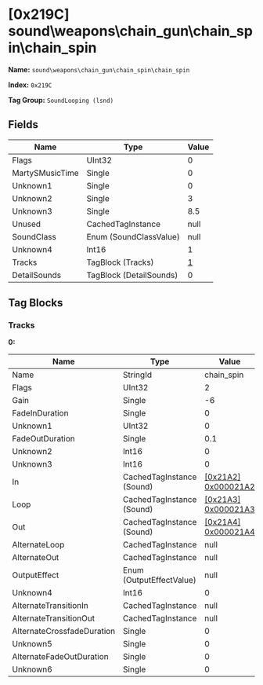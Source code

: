 # [0x219C] sound\weapons\chain_gun\chain_spin\chain_spin

**Name:** ```sound\weapons\chain_gun\chain_spin\chain_spin```

**Index:** ```0x219C```

**Tag Group:** ```SoundLooping (lsnd)```

## Fields

Name	| Type	| Value
---	|---	|---	|
Flags	|UInt32	|0
MartySMusicTime	|Single	|0
Unknown1	|Single	|0
Unknown2	|Single	|3
Unknown3	|Single	|8.5
Unused	|CachedTagInstance	|null
SoundClass	|Enum (SoundClassValue)	|null
Unknown4	|Int16	|1
Tracks	|TagBlock (Tracks)	|[1](#tracks)
DetailSounds	|TagBlock (DetailSounds)	|0


## Tag Blocks

### Tracks

**0:**

Name	| Type	| Value
---	|---	|---	|
Name	|StringId	|chain_spin
Flags	|UInt32	|2
Gain	|Single	|-6
FadeInDuration	|Single	|0
Unknown1	|UInt32	|0
FadeOutDuration	|Single	|0.1
Unknown2	|Int16	|0
Unknown3	|Int16	|0
In	|CachedTagInstance (Sound)	|[[0x21A2] 0x000021A2](../Sound/21A2.md)
Loop	|CachedTagInstance (Sound)	|[[0x21A3] 0x000021A3](../Sound/21A3.md)
Out	|CachedTagInstance (Sound)	|[[0x21A4] 0x000021A4](../Sound/21A4.md)
AlternateLoop	|CachedTagInstance	|null
AlternateOut	|CachedTagInstance	|null
OutputEffect	|Enum (OutputEffectValue)	|null
Unknown4	|Int16	|0
AlternateTransitionIn	|CachedTagInstance	|null
AlternateTransitionOut	|CachedTagInstance	|null
AlternateCrossfadeDuration	|Single	|0
Unknown5	|Single	|0
AlternateFadeOutDuration	|Single	|0
Unknown6	|Single	|0


